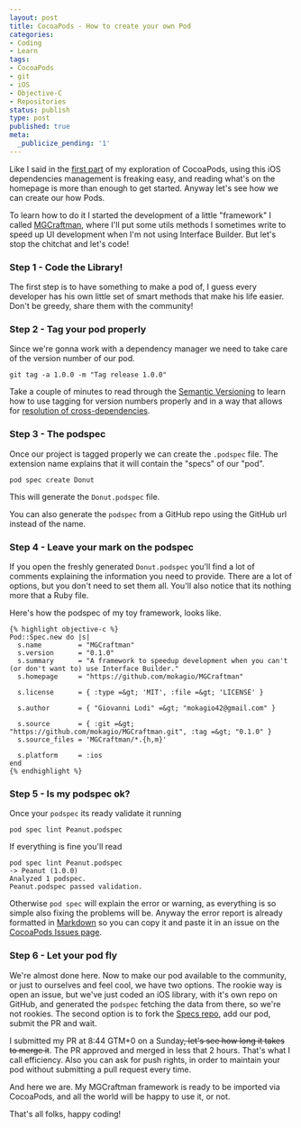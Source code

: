 ```yaml
---
layout: post
title: CocoaPods - How to create your own Pod
categories:
- Coding
- Learn
tags:
- CocoaPods
- git
- iOS
- Objective-C
- Repositories
status: publish
type: post
published: true
meta:
  _publicize_pending: '1'
---
```

Like I said in the <a href="http://amokafullofstuff.wordpress.com/2013/01/05/cocoapods/">first part</a> of my exploration of CocoaPods, using this iOS dependencies management is freaking easy, and reading what's on the homepage is more than enough to get started. Anyway let's see how we can create our how Pods.

To learn how to do it I started the development of a little "framework" I called <a href="https://github.com/mokagio/MGCraftman">MGCraftman</a>, where I'll put some utils methods I sometimes write to speed up UI development when I'm not using Interface Builder. But let's stop the chitchat and let's code!

<h3>Step 1 - Code the Library!</h3>
The first step is to have something to make a pod of, I guess every developer has his own little set of smart methods that make his life easier. Don't be greedy, share them with the community!
<h3>Step 2 - Tag your pod properly</h3>
Since we're gonna work with a dependency manager we need to take care of the version number of our pod.

	git tag -a 1.0.0 -m "Tag release 1.0.0"
	
Take a couple of minutes to read through the <a href="http://semver.org/">Semantic Versioning</a> to learn how to use tagging for version numbers properly and in a way that allows for <a href="https://github.com/CocoaPods/Specs/wiki/Cross-dependencies-resolution-example">resolution of cross-dependencies</a>.
<h3>Step 3 - The podspec</h3>
Once our project is tagged properly we can create the <code>.podspec</code> file. The extension name explains that it will contain the "specs" of our "pod".

	pod spec create Donut

This will generate the <code>Donut.podspec</code> file.

You can also generate the <code>podspec</code> from a GitHub repo using the GitHub url instead of the name.
<h3>Step 4 - Leave your mark on the podspec</h3>
If you open the freshly generated <code>Donut.podspec</code> you'll find a lot of comments explaining the information you need to provide. There are a lot of options, but you don't need to set them all. You'll also notice that its nothing more that a Ruby file.

Here's how the podspec of my toy framework, looks like.

	{% highlight objective-c %}
	Pod::Spec.new do |s|
	  s.name         = "MGCraftman"
	  s.version      = "0.1.0"
	  s.summary      = "A framework to speedup development when you can't (or don't want to) use Interface Builder."
	  s.homepage     = "https://github.com/mokagio/MGCraftman"
	
	  s.license      = { :type =&gt; 'MIT', :file =&gt; 'LICENSE' }
	
	  s.author       = { "Giovanni Lodi" =&gt; "mokagio42@gmail.com" }
	
	  s.source       = { :git =&gt; "https://github.com/mokagio/MGCraftman.git", :tag =&gt; "0.1.0" }
	  s.source_files = 'MGCraftman/*.{h,m}'
	
	  s.platform     = :ios
	end
	{% endhighlight %}

<h3>Step 5 - Is my podspec ok?</h3>
Once your <code>podspec</code> its ready validate it running

	pod spec lint Peanut.podspec
	
If everything is fine you'll read

	pod spec lint Peanut.podspec 
	-> Peanut (1.0.0)
	Analyzed 1 podspec.
	Peanut.podspec passed validation.

Otherwise <code>pod spec</code> will explain the error or warning, as everything is so simple also fixing the problems will be. Anyway the error report is already formatted in <a href="http://daringfireball.net/projects/markdown/">Markdown</a> so you can copy it and paste it in an issue on the <a href="https://github.com/CocoaPods/CocoaPods/issues/new">CocoaPods Issues page</a>.
<h3>Step 6 - Let your pod fly</h3>
We're almost done here. Now to make our pod available to the community, or just to ourselves and feel cool, we have two options. The rookie way is open an issue, but we've just coded an iOS library, with it's own repo on GitHub, and generated the <code>podspec</code> fetching the data from there, so we're not rookies. The second option is to fork the <a href="https://github.com/CocoaPods/Specs">Specs repo</a>, add our pod, submit the PR and wait.

I submitted my PR at 8:44 GTM+0 on a Sunday<span style="text-decoration:line-through;">, let's see how long it takes to merge it</span>. The PR approved and merged in less that 2 hours. That's what I call efficiency. Also you can ask for push rights, in order to maintain your pod without submitting a pull request every time.

<p>And here we are. My MGCraftman framework is ready to be imported via CocoaPods, and all the world will be happy to use it, or not.</p>

That's all folks, happy coding!

